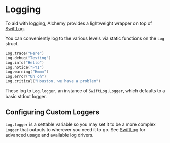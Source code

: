 # Logging

To aid with logging, Alchemy provides a lightweight wrapper on top of [SwiftLog](https://github.com/apple/swift-log).

You can conveniently log to the various levels via static functions on the `Log` struct.

```swift
Log.trace("Here")
Log.debug("Testing")
Log.info("Hello")
Log.notice("FYI")
Log.warning("Hmmm")
Log.error("Uh oh")
Log.critical("Houston, we have a problem")
```

These log to `Log.logger`, an instance of `SwiftLog.Logger`, which defaults to a basic stdout logger. 

## Configuring Custom Loggers

`Log.logger` is a settable variable so you may set it to be a more complex `Logger` that outputs to wherever you need it to go. See [SwiftLog](https://github.com/apple/swift-log) for advanced usage and available log drivers.